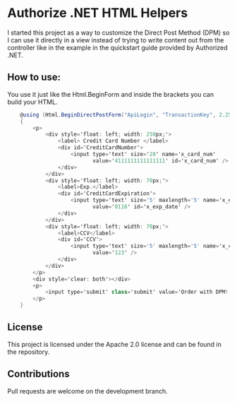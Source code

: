 # Authorize .NET HTML Helpers

I started this project as a way to customize the
Direct Post Method (DPM) so I can use it directly in a view instead of trying to write content out from the controller like in the example in the quickstart guide provided by Authorized .NET.


## How to use:

You use it just like the Html.BeginForm and inside the brackets you can build your HTML.

```csharp
	@using (Html.BeginDirectPostForm("ApiLogin", "TransactionKey", 2.25M, "https://YOUR_RELAY_RESPONSE_URL", true))
	{
	    <p>
	        <div style='float: left; width: 250px;'>
	            <label> Credit Card Number </label>
	            <div id='CreditCardNumber'>
	                <input type='text' size='28' name='x_card_num'
	                       value='4111111111111111' id='x_card_num' />
	            </div>
	        </div>
	        <div style='float: left; width: 70px;'>
	            <label>Exp.</label>
	            <div id='CreditCardExpiration'>
	                <input type='text' size='5' maxlength='5' name='x_exp_date'
	                       value='0116' id='x_exp_date' />
	            </div>
	        </div>
	        <div style='float: left; width: 70px;'>
	            <label>CCV</label>
	            <div id='CCV'>
	                <input type='text' size='5' maxlength='5' name='x_card_code' id='x_card_code'
	                       value='123' />
	            </div>
	        </div>
	    </p>
	    <div style='clear: both'></div>
	    <p>
	        <input type='submit' class='submit' value='Order with DPM!' />
	    </p>
	}
```

## License

This project is licensed under the Apache 2.0 license and can be found in the repository.

## Contributions

Pull requests are welcome on the development branch.